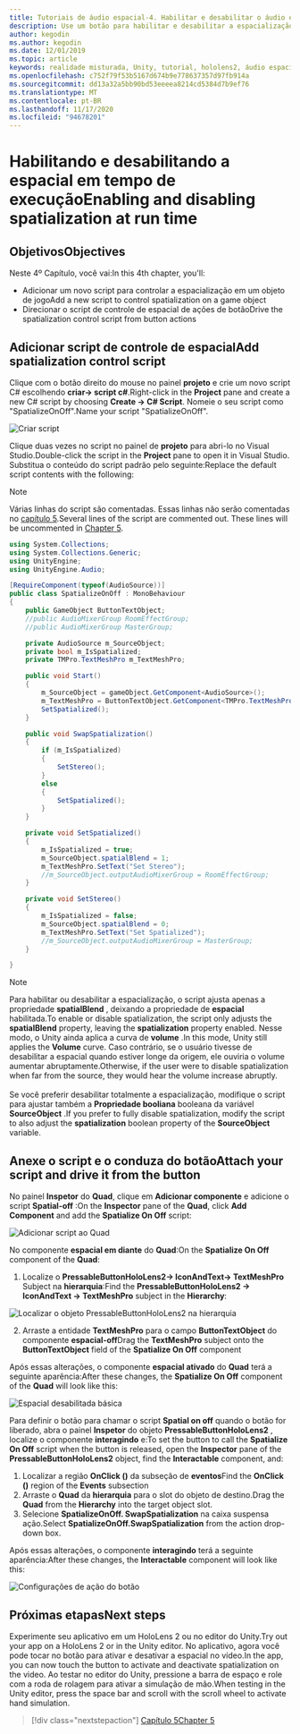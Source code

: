 ```yaml
---
title: Tutoriais de áudio espacial-4. Habilitar e desabilitar o áudio espacial em tempo de execução
description: Use um botão para habilitar e desabilitar a espacialização de áudio em tempo de execução.
author: kegodin
ms.author: kegodin
ms.date: 12/01/2019
ms.topic: article
keywords: realidade misturada, Unity, tutorial, hololens2, áudio espacial, MRTK, kit de ferramentas de realidade mista, UWP, Windows 10, HRTF, função de transferência relacionada ao cabeçalho, reverberação, Microsoft Spatializer
ms.openlocfilehash: c752f79f53b5167d674b9e778637357d97fb914a
ms.sourcegitcommit: dd13a32a5bb90bd53eeeea8214cd5384d7b9ef76
ms.translationtype: MT
ms.contentlocale: pt-BR
ms.lasthandoff: 11/17/2020
ms.locfileid: "94678201"
---
```

# <a name="enabling-and-disabling-spatialization-at-run-time"></a><span data-ttu-id="83104-105">Habilitando e desabilitando a espacial em tempo de execução</span><span class="sxs-lookup"><span data-stu-id="83104-105">Enabling and disabling spatialization at run time</span></span>

## <a name="objectives"></a><span data-ttu-id="83104-106">Objetivos</span><span class="sxs-lookup"><span data-stu-id="83104-106">Objectives</span></span>
<span data-ttu-id="83104-107">Neste 4º Capítulo, você vai:</span><span class="sxs-lookup"><span data-stu-id="83104-107">In this 4th chapter, you'll:</span></span>
* <span data-ttu-id="83104-108">Adicionar um novo script para controlar a espacialização em um objeto de jogo</span><span class="sxs-lookup"><span data-stu-id="83104-108">Add a new script to control spatialization on a game object</span></span>
* <span data-ttu-id="83104-109">Direcionar o script de controle de espacial de ações de botão</span><span class="sxs-lookup"><span data-stu-id="83104-109">Drive the spatialization control script from button actions</span></span>

## <a name="add-spatialization-control-script"></a><span data-ttu-id="83104-110">Adicionar script de controle de espacial</span><span class="sxs-lookup"><span data-stu-id="83104-110">Add spatialization control script</span></span>
<span data-ttu-id="83104-111">Clique com o botão direito do mouse no painel **projeto** e crie um novo script C# escolhendo **criar-> script c#**.</span><span class="sxs-lookup"><span data-stu-id="83104-111">Right-click in the **Project** pane and create a new C# script by choosing **Create -> C# Script**.</span></span> <span data-ttu-id="83104-112">Nomeie o seu script como "SpatializeOnOff".</span><span class="sxs-lookup"><span data-stu-id="83104-112">Name your script "SpatializeOnOff".</span></span>

![Criar script](images/spatial-audio/create-script.png)

<span data-ttu-id="83104-114">Clique duas vezes no script no painel de **projeto** para abri-lo no Visual Studio.</span><span class="sxs-lookup"><span data-stu-id="83104-114">Double-click the script in the **Project** pane to open it in Visual Studio.</span></span> <span data-ttu-id="83104-115">Substitua o conteúdo do script padrão pelo seguinte:</span><span class="sxs-lookup"><span data-stu-id="83104-115">Replace the default script contents with the following:</span></span>

> [!NOTE]
> <span data-ttu-id="83104-116">Várias linhas do script são comentadas. Essas linhas não serão comentadas no [capítulo 5](unity-spatial-audio-ch5.md).</span><span class="sxs-lookup"><span data-stu-id="83104-116">Several lines of the script are commented out. These lines will be uncommented in [Chapter 5](unity-spatial-audio-ch5.md).</span></span>

```c#
using System.Collections;
using System.Collections.Generic;
using UnityEngine;
using UnityEngine.Audio;

[RequireComponent(typeof(AudioSource))]
public class SpatializeOnOff : MonoBehaviour
{
    public GameObject ButtonTextObject;
    //public AudioMixerGroup RoomEffectGroup;
    //public AudioMixerGroup MasterGroup;

    private AudioSource m_SourceObject;
    private bool m_IsSpatialized;
    private TMPro.TextMeshPro m_TextMeshPro;

    public void Start()
    {
        m_SourceObject = gameObject.GetComponent<AudioSource>();
        m_TextMeshPro = ButtonTextObject.GetComponent<TMPro.TextMeshPro>();
        SetSpatialized();
    }

    public void SwapSpatialization()
    {
        if (m_IsSpatialized)
        {
            SetStereo();
        }
        else
        {
            SetSpatialized();
        }
    }

    private void SetSpatialized()
    {
        m_IsSpatialized = true;
        m_SourceObject.spatialBlend = 1;
        m_TextMeshPro.SetText("Set Stereo");
        //m_SourceObject.outputAudioMixerGroup = RoomEffectGroup;
    }

    private void SetStereo()
    {
        m_IsSpatialized = false;
        m_SourceObject.spatialBlend = 0;
        m_TextMeshPro.SetText("Set Spatialized");
        //m_SourceObject.outputAudioMixerGroup = MasterGroup;
    }

}
```

> [!NOTE]
> <span data-ttu-id="83104-117">Para habilitar ou desabilitar a espacialização, o script ajusta apenas a propriedade **spatialBlend** , deixando a propriedade de **espacial** habilitada.</span><span class="sxs-lookup"><span data-stu-id="83104-117">To enable or disable spatialization, the script only adjusts the **spatialBlend** property, leaving the **spatialization** property enabled.</span></span> <span data-ttu-id="83104-118">Nesse modo, o Unity ainda aplica a curva de **volume** .</span><span class="sxs-lookup"><span data-stu-id="83104-118">In this mode, Unity still applies the **Volume** curve.</span></span> <span data-ttu-id="83104-119">Caso contrário, se o usuário tivesse de desabilitar a espacial quando estiver longe da origem, ele ouviria o volume aumentar abruptamente.</span><span class="sxs-lookup"><span data-stu-id="83104-119">Otherwise, if the user were to disable spatialization when far from the source, they would hear the volume increase abruptly.</span></span> <br> <br>
> <span data-ttu-id="83104-120">Se você preferir desabilitar totalmente a espacialização, modifique o script para ajustar também a **Propriedade booliana** booleana da variável **SourceObject** .</span><span class="sxs-lookup"><span data-stu-id="83104-120">If you prefer to fully disable spatialization, modify the script to also adjust the **spatialization** boolean property of the **SourceObject** variable.</span></span>

## <a name="attach-your-script-and-drive-it-from-the-button"></a><span data-ttu-id="83104-121">Anexe o script e o conduza do botão</span><span class="sxs-lookup"><span data-stu-id="83104-121">Attach your script and drive it from the button</span></span>
<span data-ttu-id="83104-122">No painel **Inspetor** do **Quad**, clique em **Adicionar componente** e adicione o script **Spatial-off** :</span><span class="sxs-lookup"><span data-stu-id="83104-122">On the **Inspector** pane of the **Quad**, click **Add Component** and add the **Spatialize On Off** script:</span></span>

![Adicionar script ao Quad](images/spatial-audio/add-script-to-quad.png)

<span data-ttu-id="83104-124">No componente **espacial em diante** do **Quad**:</span><span class="sxs-lookup"><span data-stu-id="83104-124">On the **Spatialize On Off** component of the **Quad**:</span></span>
1. <span data-ttu-id="83104-125">Localize o **PressableButtonHoloLens2-> IconAndText-> TextMeshPro** Subject na **hierarquia**:</span><span class="sxs-lookup"><span data-stu-id="83104-125">Find the **PressableButtonHoloLens2 -> IconAndText -> TextMeshPro** subject in the **Hierarchy**:</span></span>

![Localizar o objeto PressableButtonHoloLens2 na hierarquia](images/spatial-audio/pressable-button-object.png)

2. <span data-ttu-id="83104-127">Arraste a entidade **TextMeshPro** para o campo **ButtonTextObject** do componente **espacial-off**</span><span class="sxs-lookup"><span data-stu-id="83104-127">Drag the **TextMeshPro** subject onto the **ButtonTextObject** field of the **Spatialize On Off** component</span></span>

<span data-ttu-id="83104-128">Após essas alterações, o componente **espacial ativado** do **Quad** terá a seguinte aparência:</span><span class="sxs-lookup"><span data-stu-id="83104-128">After these changes, the **Spatialize On Off** component of the **Quad** will look like this:</span></span>

![Espacial desabilitada básica](images/spatial-audio/spatialize-on-off-basic.png)

<span data-ttu-id="83104-130">Para definir o botão para chamar o script **Spatial on off** quando o botão for liberado, abra o painel **Inspetor** do objeto **PressableButtonHoloLens2** , localize o componente **interagindo** e:</span><span class="sxs-lookup"><span data-stu-id="83104-130">To set the button to call the **Spatialize On Off** script when the button is released, open the **Inspector** pane of the **PressableButtonHoloLens2** object, find the **Interactable** component, and:</span></span>
1. <span data-ttu-id="83104-131">Localizar a região **OnClick ()** da subseção de **eventos**</span><span class="sxs-lookup"><span data-stu-id="83104-131">Find the **OnClick ()** region of the **Events** subsection</span></span>
2. <span data-ttu-id="83104-132">Arraste o **Quad** da **hierarquia** para o slot do objeto de destino.</span><span class="sxs-lookup"><span data-stu-id="83104-132">Drag the **Quad** from the **Hierarchy** into the target object slot.</span></span>
3. <span data-ttu-id="83104-133">Selecione **SpatializeOnOff. SwapSpatialization** na caixa suspensa ação.</span><span class="sxs-lookup"><span data-stu-id="83104-133">Select **SpatializeOnOff.SwapSpatialization** from the action drop-down box.</span></span>

<span data-ttu-id="83104-134">Após essas alterações, o componente **interagindo** terá a seguinte aparência:</span><span class="sxs-lookup"><span data-stu-id="83104-134">After these changes, the **Interactable** component will look like this:</span></span>

![Configurações de ação do botão](images/spatial-audio/button-action-settings.png)

## <a name="next-steps"></a><span data-ttu-id="83104-136">Próximas etapas</span><span class="sxs-lookup"><span data-stu-id="83104-136">Next steps</span></span>
<span data-ttu-id="83104-137">Experimente seu aplicativo em um HoloLens 2 ou no editor do Unity.</span><span class="sxs-lookup"><span data-stu-id="83104-137">Try out your app on a HoloLens 2 or in the Unity editor.</span></span> <span data-ttu-id="83104-138">No aplicativo, agora você pode tocar no botão para ativar e desativar a espacial no vídeo.</span><span class="sxs-lookup"><span data-stu-id="83104-138">In the app, you can now touch the button to activate and deactivate spatialization on the video.</span></span> <span data-ttu-id="83104-139">Ao testar no editor do Unity, pressione a barra de espaço e role com a roda de rolagem para ativar a simulação de mão.</span><span class="sxs-lookup"><span data-stu-id="83104-139">When testing in the Unity editor, press the space bar and scroll with the scroll wheel to activate hand simulation.</span></span> 

> [!div class="nextstepaction"]
> [<span data-ttu-id="83104-140">Capítulo 5</span><span class="sxs-lookup"><span data-stu-id="83104-140">Chapter 5</span></span>](unity-spatial-audio-ch5.md) 

